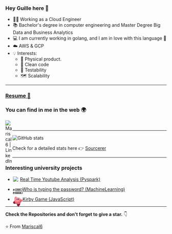 ### Hey Guille here 👋

* :man_factory_worker: Working as a Cloud Engineer
* :books: Bachelor's degree in computer engineering and Master Degree Big Data and Business Analytics
* :computer: I am currently working in golang, and I am in love with this language :sparkling_heart:
* :cloud: AWS & GCP
* :bulb: Interests: 
  - :iphone: Physical product.
  - :sponge: Clean code
  - :test_tube: Testability
  - :world_map: Scalability
---

### [Resume 📝](https://drive.google.com/file/d/1tbM5Tbsb8x5qRMb60oHaZ8KWhMbAniiZ/view?usp=sharing)

### You can find in me in the web 🌍

[<img align="left" alt="Mariscal6 | LinkedIn" width="22px" src="https://cdn.jsdelivr.net/npm/simple-icons@v3/icons/linkedin.svg" />][linkedin]
  
<br/>

---

![GitHub stats](https://github-readme-stats.vercel.app/api?username=Mariscal6&show_icons=true&hide_border=true)

Check for a detailed stats here :point_right: [Sourcerer](https://sourcerer.io/Mariscal6)

---

### Interesting university projects

- [Real Time Youtube Analysis (Pyspark)](https://github.com/Mariscal6/CLO_YouTube) <img align="left" width="22px" src="https://cdn.jsdelivr.net/npm/simple-icons@v3/icons/youtube.svg" />

- [Who is typing the password? (MachineLearning)](https://github.com/Mariscal6/MachineLearning-Exercises/tree/master/P7) <img align="left"  width="30px" src="/assets/login.svg" />

- [Kirby Game (JavaScript)](https://github.com/Mariscal6/Kirby-s-Adventure) <img align="left"  width="30px" src="/assets/kirby.png" />

---

**Check the Repositories and don't forget to give a star.** 👇

:star: From [Mariscal6](https://github.com/Mariscal6)

[linkedin]: https://www.linkedin.com/in/guillermo-sánchez-mariscal-b98b55181
